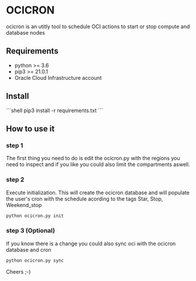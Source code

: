 # OCICRON

ocicron is an utitly tool to schedule OCI actions to start or stop compute and database nodes

## Requirements
- python >= 3.6
- pip3 >= 21.0.1
- Oracle Cloud Infrastructure account


## Install

´´´shell
pip3 install -r requirements.txt
´´´

## How to use it 

### step 1
The first thing you need to do is edit the ocicron.py with the regions you need to inspect and if you like you could also limit the compartments aswell. 

### step 2
Execute initialization. This will create the ocicron database and will populate the user's cron with the schedule acording to the tags Star, Stop, Weekend_stop
```python
python ocicron.py init
```
### step 3 (Optional)
If you know there is a change you could also sync oci with the ocicron database and cron
```python
python ocicron.py sync
```

Cheers ;-)
